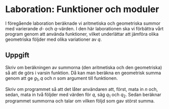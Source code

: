 # Laboration: Funktioner och moduler

I föregående laboration beräknade vi aritmetiska och geometriska summor med 
varierande $d$- och $q$-värden. I den här laborationen ska vi förbättra vårt 
program genom att använda funktioner, vilket underlättar att jämföra olika 
geometriska följder med olika variationer av $q$.


## Uppgift

Skriv om beräkningen av summorna (den aritmetiska och den geometriska) så att 
de görs i varsin funktion. Då kan man beräkna en geometrisk summa genom att ge 
$g_1, q$ och $n$ som argument till funktionen.

Skriv om programmet så att det låter användaren att, först, mata in $n$ och, 
sedan, mata in två följder med värden för $q$, säg $q_1$ och $q_2$. Sedan 
beräknar programmet summorna och talar om vilken följd som gav störst summa.

